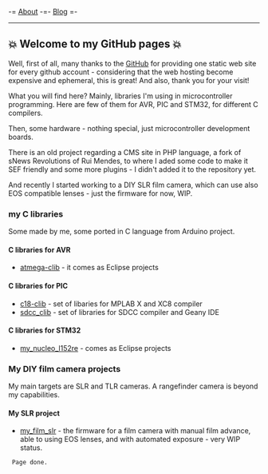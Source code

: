 -= [About](about.md) -=- [Blog](news.md) =-
<hr />

## :boom: Welcome to my GitHub pages :boom:

Well, first of all, many thanks to the [GitHub](https://pages.github.com/) for providing one static web site for every github account - considering that the web hosting become expensive and ephemeral, this is great! And also, thank you for your visit!

What you will find here? Mainly, libraries I'm using in microcontroller programming. Here are few of them for AVR, PIC and STM32, for different C compilers. 

Then, some hardware - nothing special, just microcontroller development boards. 

There is an old project regarding a CMS site in PHP language, a fork of sNews Revolutions of Rui Mendes, to where I aded some code to make it SEF friendly and some more plugins - I didn't added it to the repository yet.

And recently I started working to a DIY SLR film camera, which can use also EOS compatible lenses - just the firmware for now, WIP.

### my C libraries

Some made by me, some ported in C language from Arduino project.

#### C libraries for AVR

* [atmega-clib](http://funlw65.github.io/atmega-clib) - it comes as Eclipse projects

#### C libraries for PIC

* [c18-clib](http://funlw65.github.io/c18-clib/) - set of libaries for MPLAB X and XC8 compiler
* [sdcc_clib](http://funlw65.github.io/sdcc_clib/) - set of libraries for SDCC compiler and Geany IDE

#### C libraries for STM32

* [my_nucleo_l152re](https://funlw65.github.io/my_nucleo_l152re/) - comes as Eclipse projects

### My DIY film camera projects

My main targets are SLR and TLR cameras. A rangefinder camera is beyond my capabilities.

#### My SLR project

* [my_film_slr](https://funlw65.github.io/my_film_slr/) - the firmware for a film camera with manual film advance, able to using EOS lenses, and with automated exposure - very WIP status.

```
 Page done.
```
